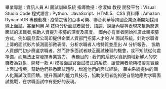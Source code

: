 畢業專題 : 資訊人員 AI 面試訓練系統
指導教授 : 徐淑如 教授
開發平台 : Visual Studio Code
程式語言 : Python、JavaScript、HTML5、CSS
資料庫 : Amazon DynamoDB
專題動機 : 疫情之後如百事可樂、聯合利華等跨國企業逐漸開始採用線上面試，甚至利用 AI 技術分析面試者聲音、語調、說話內容等表現來幫助篩選面試的求職者,協助人資提升招募的深度及廣度。
          國內亦有業者開始推廣此類招募方式，例如震旦雲公司即提供企業人資部門招募人才的 AI 面試系統，針對求職者上傳的面試影片偵測面部微表情，分析求職者人格特質並產出 AI 分析報告，
          協助人資部門初步篩選求職者。然而許多面試者缺乏面試練習的機會，或不知該從何處準備，而無法正常發揮專業實力。
專題目的 : 我們的系統以資訊領域新鮮人的求職者為對象，開發一款 AI 模擬面試官面試模式的系統，讓使用者能夠模擬真實線上面試情境，幫助他們熟悉面試題型，增進他們的面試經驗，
          藉由系統提供的個人化面試改善回饋，提升面試的能力與技巧，協助使用者能夠更自信地應對求職面試挑戰，在求職面試中有更好的表現。


